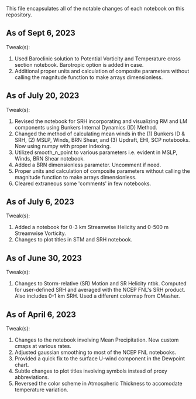 This file encapsulates all of the notable changes of each notebook on this repository.

## As of Sept 6, 2023

Tweak(s):
1. Used Baroclinic solution to Potential Vorticity and Temperature cross section notebook. Barotropic option is added in case.
2. Additional proper units and calculation of composite parameters without calling the magnitude function to make arrays dimensionless.


## As of July 20, 2023

Tweak(s):
1. Revised the notebook for SRH incorporating and visualizing RM and LM components using Bunkers Internal Dynamics (ID) Method.
2. Changed the method of calculating mean winds in the (1) Bunkers ID & SRH, (2) MSLP, Winds, BRN Shear, and (3) Updraft, EHI, SCP notebooks. Now using numpy with proper indexing.
3. Utilized smooth_n_point to various parameters i.e. evident in MSLP, Winds, BRN Shear notebook.
4. Added a BRN dimensionless parameter. Uncomment if need.
5. Proper units and calculation of composite parameters without calling the magnitude function to make arrays dimensionless.
6. Cleared extraneous some 'comments' in few notebooks.

## As of July 6, 2023

Tweak(s):
1. Added a notebook for 0-3 km Streamwise Helicity and 0-500 m Streamwise Vorticity.
2. Changes to plot titles in STM and SRH notebook.

## As of June 30, 2023

Tweak(s):
1. Changes to Storm-relative (SR) Motion and SR Helicity ntbk. Computed for user-defined SRH and averaged
with the NCEP FNL's SRH product. Also includes 0-1 km SRH. Used a different colormap from CMasher.

## As of April 6, 2023

Tweak(s):
1. Changes to the notebook involving Mean Precipitation. New custom cmaps at various rates.
2. Adjusted gaussian smoothing to most of the NCEP FNL notebooks.
3. Provided a quick fix to the surface U-wind component in the Dewpoint chart.
4. Subtle changes to plot titles involving symbols instead of proxy abbreviations.
5. Reversed the color scheme in Atmospheric Thickness to accomodate temperature variation.
